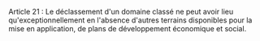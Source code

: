 Article 21 : Le déclassement d'un domaine classé ne peut avoir lieu
qu'exceptionnellement en l'absence d'autres terrains disponibles pour
la mise en application, de plans de développement économique et social.